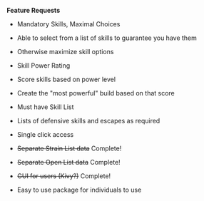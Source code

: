 **Feature Requests**
- Mandatory Skills, Maximal Choices
 - Able to select from a list of skills to guarantee you have them
 - Otherwise maximize skill options

- Skill Power Rating
 - Score skills based on power level
 - Create the "most powerful" build based on that score

- Must have Skill List
 - Lists of defensive skills and escapes as required
 - Single click access

- ~~Separate Strain List data~~  Complete!

- ~~Separate Open List data~~  Complete!

- ~~GUI for users (Kivy?)~~  Complete!

- Easy to use package for individuals to use

